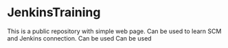 # JenkinsTraining
This is a public repository with simple web page.
Can be used to learn SCM and Jenkins connection.
Can be used
Can be used


